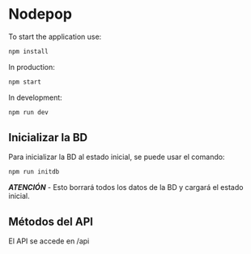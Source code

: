 # Nodepop

To start the application use:

```sh
npm install
```

In production:

```sh
npm start
```

In development:

```sh
npm run dev
```

## Inicializar la BD

Para inicializar la BD al estado inicial, se puede usar el comando:

```sh
npm run initdb
```

***ATENCIÓN*** - Esto borrará todos los datos de la BD y cargará el estado inicial.   

## Métodos del API

El API se accede en /api

